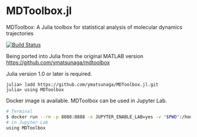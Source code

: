 # MDToolbox.jl
MDToolbox: A Julia toolbox for statistical analysis of molecular dynamics trajectories

[![Build Status](https://travis-ci.org/ymatsunaga/MDToolbox.jl.svg?branch=master)](https://travis-ci.org/ymatsunaga/MDToolbox.jl)

Being ported into Julia from the original MATLAB version https://github.com/ymatsunaga/mdtoolbox

Julia version 1.0 or later is required. 
```
julia> ]add https://github.com/ymatsunaga/MDToolbox.jl.git
julia> using MDToolbox
```

Docker image is available. MDToolbox can be used in Jupyter Lab.
```bash
# Terminal
$ docker run --rm -p 8888:8888 -e JUPYTER_ENABLE_LAB=yes -v "$PWD":/home/jovyan/work ymatsunaga/mdtoolbox.jl
# in Jupyter Lab
using MDToolbox

```

